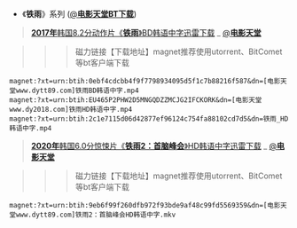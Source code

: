 - 《**铁雨**》系列 ([@**电影天堂**](https://www.dy2018.com/e/search/result/?searchid=544699)[**BT下载**](https://github.com/taoste/Hello-World/raw/master/eBook/dy2018.com/%E3%80%8A%E9%93%81%E9%9B%A8%E3%80%8B%E7%B3%BB%E5%88%97/%E3%80%8A%E9%93%81%E9%9B%A8%E3%80%8B%E7%B3%BB%E5%88%97BT.7z)) 

> [**2017年**韩国8.2分动作片《**铁雨**》BD韩语中字迅雷下载](https://www.dy2018.com/i/98946.html) _ [@**电影天堂**](https://www.dy2018.com/e/search/result/?searchid=544699)  

>>> 磁力链接【下载地址】magnet推荐使用utorrent、BitComet等bt客户端下载
```
magnet:?xt=urn:btih:0ebf4cdcbb4f9f7798934095d5f1c7b88216f587&dn=[电影天堂www.dytt89.com]铁雨BD韩语中字.mp4 
magnet:?xt=urn:btih:EU465P2PHW2D5MNGQDZZMCJG2IFCKORK&dn=[电影天堂www.dy2018.com]铁雨HD韩语中字.mp4 
magnet:?xt=urn:btih:2c1e7115d06d42877ef96124c754fa88102cd7d5&dn=铁雨_HD韩语中字.mp4 
```

> [**2020年**韩国6.0分惊悚片《**铁雨2：首脑峰会**》HD韩语中字迅雷下载](https://www.dy2018.com/i/102312.html) _ [@**电影天堂**](https://www.dy2018.com/e/search/result/?searchid=544699)

>>> 磁力链接【下载地址】magnet推荐使用utorrent、BitComet等bt客户端下载
```
magnet:?xt=urn:btih:9eb6f99f260dfb972f93bde9af48c99fd5569359&dn=[电影天堂www.dytt89.com]铁雨2：首脑峰会HD韩语中字.mkv
```
